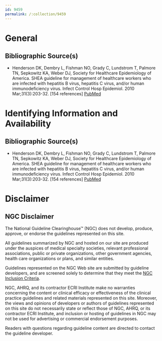 ```yaml
---
id: 9459
permalink: /:collection/9459
---
```


# General

## Bibliographic Source(s)

- Henderson DK, Dembry L, Fishman NO, Grady C, Lundstrom T, Palmore TN, Sepkowitz KA, Weber DJ, Society for Healthcare Epidemiology of America. SHEA guideline for management of healthcare workers who are infected with hepatitis B virus, hepatitis C virus, and/or human immunodeficiency virus. Infect Control Hosp Epidemiol. 2010 Mar;31(3):203-32. [154 references] [ PubMed ](http://www.ncbi.nlm.nih.gov/entrez/query.fcgi?cmd=Retrieve&db=pubmed&dopt=Abstract&list_uids=20088696)

# Identifying Information and Availability

## Bibliographic Source(s)

- Henderson DK, Dembry L, Fishman NO, Grady C, Lundstrom T, Palmore TN, Sepkowitz KA, Weber DJ, Society for Healthcare Epidemiology of America. SHEA guideline for management of healthcare workers who are infected with hepatitis B virus, hepatitis C virus, and/or human immunodeficiency virus. Infect Control Hosp Epidemiol. 2010 Mar;31(3):203-32. [154 references] [ PubMed ](http://www.ncbi.nlm.nih.gov/entrez/query.fcgi?cmd=Retrieve&db=pubmed&dopt=Abstract&list_uids=20088696)

# Disclaimer

## NGC Disclaimer

The National Guideline Clearinghouse™ (NGC) does not develop, produce, approve, or endorse the guidelines represented on this site.

All guidelines summarized by NGC and hosted on our site are produced under the auspices of medical specialty societies, relevant professional associations, public or private organizations, other government agencies, health care organizations or plans, and similar entities.

Guidelines represented on the NGC Web site are submitted by guideline developers, and are screened solely to determine that they meet the [NGC Inclusion Criteria](/help-and-about/summaries/inclusion-criteria).

NGC, AHRQ, and its contractor ECRI Institute make no warranties concerning the content or clinical efficacy or effectiveness of the clinical practice guidelines and related materials represented on this site. Moreover, the views and opinions of developers or authors of guidelines represented on this site do not necessarily state or reflect those of NGC, AHRQ, or its contractor ECRI Institute, and inclusion or hosting of guidelines in NGC may not be used for advertising or commercial endorsement purposes.

Readers with questions regarding guideline content are directed to contact the guideline developer.

